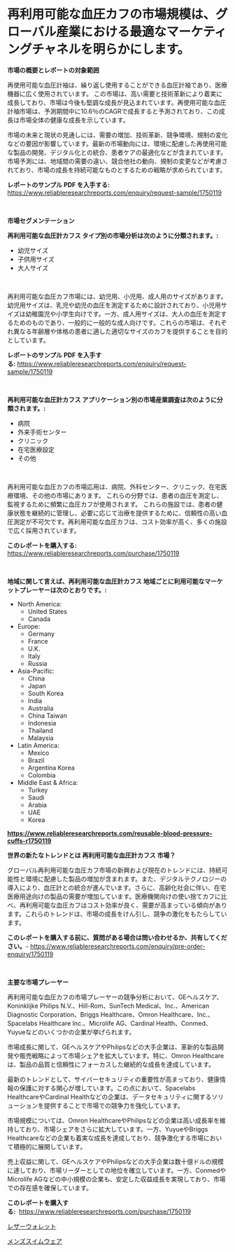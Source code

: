 <p><h1>再利用可能な血圧カフの市場規模は、グローバル産業における最適なマーケティングチャネルを明らかにします。</h1></p><p><strong>市場の概要とレポートの対象範囲</strong></p>
<p><p>再使用可能な血圧計袖は、繰り返し使用することができる血圧計袖であり、医療機器に広く使用されています。 この市場は、高い需要と技術革新により着実に成長しており、市場は今後も堅調な成長が見込まれています。再使用可能な血圧計袖市場は、予測期間中に10.6％のCAGRで成長すると予測されており、この成長は市場全体の健康な成長を示しています。</p><p>市場の未来と現状の見通しには、需要の増加、技術革新、競争環境、規制の変化などの要因が影響しています。最新の市場動向には、環境に配慮した再使用可能な製品の開発、デジタル化との統合、患者ケアの最適化などが含まれています。市場予測には、地域間の需要の違い、競合他社の動向、規制の変更などが考慮されており、市場の成長を持続可能なものとするための戦略が求められています。</p></p>
<p><strong>レポートのサンプル PDF を入手する:</strong> <a href="https://www.reliableresearchreports.com/enquiry/request-sample/1750119">https://www.reliableresearchreports.com/enquiry/request-sample/1750119</a></p>
<p>&nbsp;</p>
<p><strong>市場セグメンテーション</strong></p>
<p><strong>再利用可能な血圧計カフス タイプ別の市場分析は次のように分類されます。:</strong></p>
<p><ul><li>幼児サイズ</li><li>子供用サイズ</li><li>大人サイズ</li></ul></p>
<p>&nbsp;</p>
<p><p>再利用可能な血圧カフ市場には、幼児用、小児用、成人用のサイズがあります。幼児用サイズは、乳児や幼児の血圧を測定するために設計されており、小児用サイズは幼稚園児や小学生向けです。一方、成人用サイズは、大人の血圧を測定するためのものであり、一般的に一般的な成人向けです。これらの市場は、それぞれ異なる年齢層や体格の患者に適した適切なサイズのカフを提供することを目的としています。</p></p>
<p><strong>レポートのサンプル PDF を入手する:</strong>&nbsp;<a href="https://www.reliableresearchreports.com/enquiry/request-sample/1750119">https://www.reliableresearchreports.com/enquiry/request-sample/1750119</a></p>
<p>&nbsp;</p>
<p><strong> 再利用可能な血圧計カフス アプリケーション別の市場産業調査は次のように分類されます。:</strong></p>
<p><ul><li>病院</li><li>外来手術センター</li><li>クリニック</li><li>在宅医療設定</li><li>その他</li></ul></p>
<p>&nbsp;</p>
<p><p>再利用可能な血圧カフの市場応用は、病院、外科センター、クリニック、在宅医療環境、その他の市場にあります。 これらの分野では、患者の血圧を測定し、監視するために頻繁に血圧カフが使用されます。 これらの施設では、患者の健康状態を継続的に管理し、必要に応じて治療を提供するために、信頼性の高い血圧測定が不可欠です。再利用可能な血圧カフは、コスト効率が高く、多くの施設で広く採用されています。</p></p>
<p><strong>このレポートを購入する:</strong>&nbsp; <a href="https://www.reliableresearchreports.com/purchase/1750119">https://www.reliableresearchreports.com/purchase/1750119</a></p>
<p>&nbsp;</p>
<p><strong>地域に関して言えば、再利用可能な血圧計カフス 地域ごとに利用可能なマーケットプレーヤーは次のとおりです。:</strong></p>
<p><ul>
    <li>
        North America:
        <ul>
            <li>United States</li>
            <li>Canada</li>
        </ul>
    </li>
    <li>
        Europe:
        <ul>
            <li>Germany</li>
            <li>France</li>
            <li>U.K.</li>
            <li>Italy</li>
            <li>Russia</li>
        </ul>
    </li>
    <li>
        Asia-Pacific:
        <ul>
            <li>China</li>
            <li>Japan</li>
            <li>South Korea</li>
            <li>India</li>
            <li>Australia</li>
            <li>China Taiwan</li>
            <li>Indonesia</li>
            <li>Thailand</li>
            <li>Malaysia</li>
        </ul>
    </li>
    <li>
        Latin America:
        <ul>
            <li>Mexico</li>
            <li>Brazil</li>
            <li>Argentina Korea</li>
            <li>Colombia</li>
        </ul>
    </li>
    <li>
        Middle East & Africa:
        <ul>
            <li>Turkey</li>
            <li>Saudi</li>
            <li>Arabia</li>
            <li>UAE</li>
            <li>Korea</li>
        </ul>
    </li>
    </ul></p>
<p><strong><a href="https://www.reliableresearchreports.com/reusable-blood-pressure-cuffs-r1750119">https://www.reliableresearchreports.com/reusable-blood-pressure-cuffs-r1750119</a></strong>&nbsp;</p>
<p><strong>世界の新たなトレンドとは 再利用可能な血圧計カフス 市場？</strong></p>
<p><p>グローバル再利用可能な血圧カフ市場の新興および現在のトレンドには、持続可能性と環境に配慮した製品の増加が含まれます。また、デジタルテクノロジーの導入により、血圧計との統合が進んでいます。さらに、高齢化社会に伴い、在宅医療用途向けの製品の需要が増加しています。医療機関向けの使い捨てカフに比べ、再利用可能な血圧カフはコスト効率が良く、需要が高まっている傾向があります。これらのトレンドは、市場の成長をけん引し、競争の激化をもたらしています。</p></p>
<p><strong>このレポートを購入する前に、質問がある場合は問い合わせるか、共有してください。</strong>- <a href="https://www.reliableresearchreports.com/enquiry/pre-order-enquiry/1750119">https://www.reliableresearchreports.com/enquiry/pre-order-enquiry/1750119</a></p>
<p>&nbsp;</p>
<p><strong>主要な市場プレーヤー</strong></p>
<p><p>再利用可能な血圧カフの市場プレーヤーの競争分析において、GEヘルスケア、Koninklijke Philips N.V.、Hill-Rom、SunTech Medical、Inc.、American Diagnostic Corporation、Briggs Healthcare、Omron Healthcare、Inc.、Spacelabs Healthcare Inc.、Microlife AG、Cardinal Health、Conmed、Yuyueなどのいくつかの企業が挙げられます。</p><p>市場成長に関して、GEヘルスケアやPhilipsなどの大手企業は、革新的な製品開発や販売戦略によって市場シェアを拡大しています。特に、Omron Healthcareは、製品の品質と信頼性にフォーカスした継続的な成長を達成しています。</p><p>最新のトレンドとして、サイバーセキュリティの重要性が高まっており、健康情報の保護に対する関心が増しています。この点において、Spacelabs HealthcareやCardinal Healthなどの企業は、データセキュリティに関するソリューションを提供することで市場での競争力を強化しています。</p><p>市場規模については、Omron HealthcareやPhilipsなどの企業は高い成長率を維持しており、市場シェアをさらに拡大しています。一方、YuyueやBriggs Healthcareなどの企業も着実な成長を達成しており、競争激化する市場において積極的に展開しています。</p><p>売上収益に関して、GEヘルスケアやPhilipsなどの大手企業は数十億ドルの規模に達しており、市場リーダーとしての地位を確立しています。一方、ConmedやMicrolife AGなどの中小規模の企業も、安定した収益成長を実現しており、市場での存在感を確保しています。</p></p>
<p><strong>このレポートを購入する:</strong>&nbsp;&nbsp;<a href="https://www.reliableresearchreports.com/purchase/1750119">https://www.reliableresearchreports.com/purchase/1750119</a></p>
<p><p><a href="https://github.com/laurenreichert/Market-Research-Report-List-1/blob/main/458879722934.md">レザーウォレット</a></p><p><a href="https://github.com/RodHoppe07/Market-Research-Report-List-1/blob/main/506775622935.md">メンズスイムウェア</a></p></p>